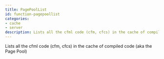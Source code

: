 ```yaml
---
title: PagePoolList
id: function-pagepoollist
categories:
- cache
- server
description: Lists all the cfml code (cfm, cfcs) in the cache of compiled code (aka the Page Pool)
---
```


Lists all the cfml code (cfm, cfcs) in the cache of compiled code (aka the Page Pool)
